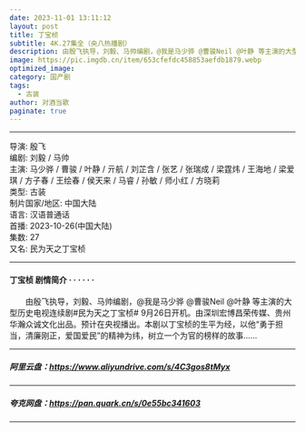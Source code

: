 ```yaml
---
date: 2023-11-01 13:11:12
layout: post
title: 丁宝桢
subtitle: 4K.27集全（央八热播剧）
description: 由殷飞执导，刘毅、马帅编剧，@我是马少骅 @曹骏Neil @叶静 等主演的大型历史电视连续剧#民为天之丁宝桢# 9月26日开机。由深圳宏博昌荣传媒、贵州华瀚众诚文化出品.....
image: https://pic.imgdb.cn/item/653cfefdc458853aefdb1879.webp
optimized_image: 
category: 国产剧
tags:
  - 古装
author: 对酒当歌
paginate: true
---
```


---

导演: 殷飞  
编剧: 刘毅 / 马帅  
主演: 马少骅 / 曹骏 / 叶静 / 亓航 / 刘芷含 / 张艺 / 张瑞成 / 梁霆炜 / 王海地 / 梁爱琪 / 方子春 / 王绘春 / 侯天来 / 马睿 / 孙敏 / 师小红 / 方晓莉  
类型: 古装  
制片国家/地区: 中国大陆  
语言: 汉语普通话  
首播: 2023-10-26(中国大陆)  
集数: 27  
又名: 民为天之丁宝桢  

---

#### 丁宝桢 剧情简介 · · · · · ·

　　由殷飞执导，刘毅、马帅编剧，@我是马少骅 @曹骏Neil @叶静 等主演的大型历史电视连续剧#民为天之丁宝桢# 9月26日开机。由深圳宏博昌荣传媒、贵州华瀚众诚文化出品。预计在央视播出。本剧以丁宝桢的生平为经，以他“勇于担当，清廉刚正，爱国爱民”的精神为纬，树立一个为官的榜样的故事……

---

##### 阿里云盘：<https://www.aliyundrive.com/s/4C3gos8tMyx>

---

##### 夸克网盘：<https://pan.quark.cn/s/0e55bc341603>

---
